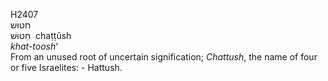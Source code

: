 H2407  
חטּוּשׁ  
חַטּוּשׁ ‎ chaṭṭûsh  
*khat-toosh‘*  
From an unused root of uncertain signification; *Chattush*, the name of
four or five Israelites: - Hattush.  
